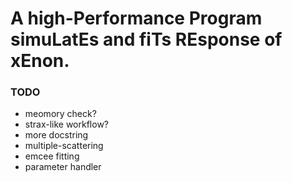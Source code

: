 # A high-Performance Program simuLatEs and fiTs REsponse of xEnon.

### TODO

  - meomory check?
  - strax-like workflow?
  - more docstring
  - multiple-scattering
  - emcee fitting
  - parameter handler
